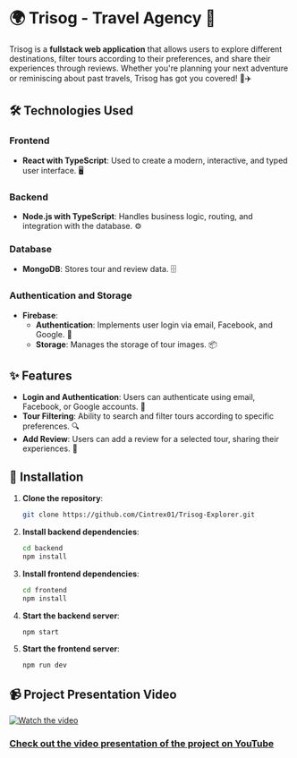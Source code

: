 # 🌍 Trisog - Travel Agency 🚀

Trisog is a **fullstack web application** that allows users to explore different destinations, filter tours according to their preferences, and share their experiences through reviews. Whether you're planning your next adventure or reminiscing about past travels, Trisog has got you covered! 🌴✈️

## 🛠️ Technologies Used

### Frontend
- **React with TypeScript**: Used to create a modern, interactive, and typed user interface. 🖥️

### Backend
- **Node.js with TypeScript**: Handles business logic, routing, and integration with the database. ⚙️

### Database
- **MongoDB**: Stores tour and review data. 🗄️

### Authentication and Storage
- **Firebase**:
  - **Authentication**: Implements user login via email, Facebook, and Google. 🔐
  - **Storage**: Manages the storage of tour images. 📦

## ✨ Features

- **Login and Authentication**: Users can authenticate using email, Facebook, or Google accounts. 🔑
- **Tour Filtering**: Ability to search and filter tours according to specific preferences. 🔍
- **Add Review**: Users can add a review for a selected tour, sharing their experiences. 📝

## 🚀 Installation

1. **Clone the repository**:
   ```bash
   git clone https://github.com/Cintrex01/Trisog-Explorer.git
2. **Install backend dependencies**:
   ```bash
   cd backend
   npm install
3. **Install frontend dependencies**:
   ```bash
   cd frontend
   npm install
4. **Start the backend server**:
   ```bash
   npm start
5. **Start the frontend server**:
   ```bash
   npm run dev
## 📹 Project Presentation Video

[![Watch the video](https://img.youtube.com/vi/Q944RoAyEAM/maxresdefault.jpg)](https://youtu.be/Q944RoAyEAM)

### [Check out the video presentation of the project on YouTube](https://youtu.be/Q944RoAyEAM)
